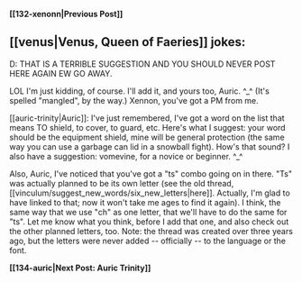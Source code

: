 **[[132-xenonn|Previous Post]]**
## [[venus|Venus, Queen of Faeries]] jokes:

D: THAT IS A TERRIBLE SUGGESTION AND YOU SHOULD NEVER POST HERE AGAIN EW GO AWAY.

LOL I'm just kidding, of course. I'll add it, and yours too, Auric. ^_^ (It's spelled "mangled", by the way.) Xennon, you've got a PM from me.

[[auric-trinity|Auric]]: I've just remembered, I've got a word on the list that means TO shield, to cover, to guard, etc. Here's what I suggest: your word should be the equipment shield, mine will be general protection (the same way you can use a garbage can lid in a snowball fight). How's that sound? I also have a suggestion: vomevine, for a novice or beginner. \^\_\^

Also, Auric, I've noticed that you've got a "ts" combo going on in there. "Ts" was actually planned to be its own letter (see the old thread, [[vinculum/suggest_new_words/six_new_letters|here]]. Actually, I'm glad to have linked to that; now it won't take me ages to find it again). I think, the same way that we use "ch" as one letter, that we'll have to do the same for "ts". Let me know what you think, before I add that one, and also check out the other planned letters, too. Note: the thread was created over three years ago, but the letters were never added -- officially -- to the language or the font.

**[[134-auric|Next Post: Auric Trinity]]**
